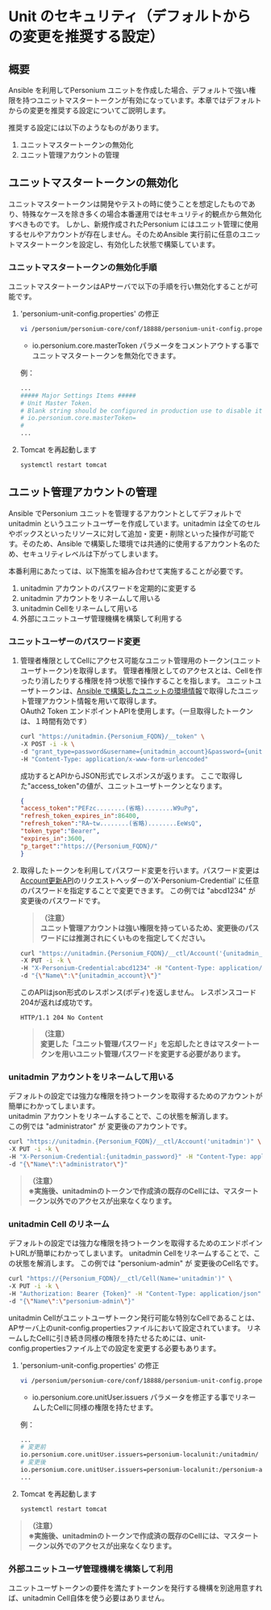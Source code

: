 # Unit のセキュリティ（デフォルトからの変更を推奨する設定）

## 概要

Ansible を利用してPersonium ユニットを作成した場合、デフォルトで強い権限を持つユニットマスタートークンが有効になっています。本章ではデフォルトからの変更を推奨する設定についてご説明します。

推奨する設定には以下のようなものがあります。

1. ユニットマスタートークンの無効化
1. ユニット管理アカウントの管理

## ユニットマスタートークンの無効化

ユニットマスタートークンは開発やテストの時に使うことを想定したものであり、特殊なケースを除き多くの場合本番運用ではセキュリティ的観点から無効化すべきものです。
しかし、新規作成されたPersonium にはユニット管理に使用するセルやアカウントが存在しません。そのためAnsible 実行前に任意のユニットマスタートークンを設定し、有効化した状態で構築しています。

### ユニットマスタートークンの無効化手順

ユニットマスタートークンはAPサーバで以下の手順を行い無効化することが可能です。

1. 'personium-unit-config.properties' の修正

    ```sh
    vi /personium/personium-core/conf/18888/personium-unit-config.properties
    ```

    * io.personium.core.masterToken パラメータをコメントアウトする事でユニットマスタートークンを無効化できます。

    例：

    ```sh
    ...
    ##### Major Settings Items #####
    # Unit Master Token.
    # Blank string should be configured in production use to disable it.
    # io.personium.core.masterToken=                                       <- このパラメータをコメントアウトする
    #
    ...
    ```

1. Tomcat を再起動します

    ```sh
    systemctl restart tomcat
    ```

## ユニット管理アカウントの管理

Ansible でPersonium ユニットを管理するアカウントとしてデフォルトでunitadmin というユニットユーザーを作成しています。unitadmin は全てのセルやボックスといったリソースに対して追加・変更・削除といった操作が可能です。そのため、Ansible で構築した環境では共通的に使用するアカウント名のため、セキュリティレベルは下がってしまいます。

本番利用にあたっては、以下施策を組み合わせて実施することが必要です。

1. unitadmin アカウントのパスワードを定期的に変更する
1. unitadmin アカウントをリネームして用いる
1. unitadmin Cellをリネームして用いる
1. 外部にユニットユーザ管理機構を構築して利用する

### ユニットユーザーのパスワード変更

1. 管理者権限としてCellにアクセス可能なユニット管理用のトークン(ユニットユーザトークン)を取得します。
    管理者権限としてのアクセスとは、Cellを作ったり消したりする権限を持つ状態で操作することを指します。
    ユニットユーザトークンは、[Ansible で構築したユニットの環境情報](./Confirm_environment_settings.md)で取得したユニット管理アカウント情報を用いて取得します。<br>
    OAuth2 Token エンドポイントAPIを使用します。（一旦取得したトークンは、１時間有効です）

    ```sh
    curl "https://unitadmin.{Personium_FQDN}/__token" \
    -X POST -i -k \
    -d "grant_type=password&username={unitadmin_account}&password={unitadmin_password}&p_target=https://{Personium_FQDN}/" \
    -H "Content-Type: application/x-www-form-urlencoded"
    ```

    成功するとAPIからJSON形式でレスポンスが返ります。
    ここで取得した"access_token"の値が、ユニットユーザトークンとなります。

    ```json
    {
	"access_token":"PEFzc........(省略)........W9uPg",
	"refresh_token_expires_in":86400,
	"refresh_token":"RA~tw........(省略)........EeWsQ",
	"token_type":"Bearer",
	"expires_in":3600,
	"p_target":"https://{Personium_FQDN}/"
    }
    ```

1. 取得したトークンを利用してパスワード変更を行います。パスワード変更は[Account更新API](../apiref/current/215_Update_Account.md)のリクエストヘッダーの'X-Personium-Credential' に任意のパスワードを指定することで変更できます。
    この例では "abcd1234" が 変更後のパスワードです。

    >**（注意）**  
    >**ユニット管理アカウントは強い権限を持っているため、変更後のパスワードには推測されにくいものを指定してください。**

    ```sh
    curl "https://unitadmin.{Personium_FQDN}/__ctl/Account('{unitadmin_account}')" \
    -X PUT -i -k \
    -H "X-Personium-Credential:abcd1234" -H "Content-Type: application/json" -H "Authorization:Bearer {Token}" \
    -d "{\"Name\":\"{unitadmin_account}\"}"
    ```

    このAPIはjson形式のレスポンス(ボディ)を返しません。
    レスポンスコード204が返れば成功です。

    ```
    HTTP/1.1 204 No Content
    ```

    >**（注意）**  
    >**変更した「ユニット管理パスワード」を忘却したときはマスタートークンを用いユニット管理パスワードを変更する必要があります。**　　

### unitadmin アカウントをリネームして用いる

デフォルトの設定では強力な権限を持つトークンを取得するためのアカウントが簡単にわかってしまいます。  
unitadmin アカウントをリネームすることで、この状態を解消します。  
この例では "administrator" が 変更後のアカウントです。  

```sh
curl "https://unitadmin.{Personium_FQDN}/__ctl/Account('unitadmin')" \
-X PUT -i -k \
-H "X-Personium-Credential:{unitadmin_password}" -H "Content-Type: application/json" -H "Authorization: Bearer {Token}" \
-d "{\"Name\":\"administrator\"}"
```
>**（注意）**  
>**※実施後、unitadminのトークンで作成済の既存のCellには、マスタートークン以外でのアクセスが出来なくなります。**

### unitadmin Cell のリネーム

デフォルトの設定では強力な権限を持つトークンを取得するためのエンドポイントURLが簡単にわかってしまいます。
unitadmin Cellをリネームすることで、この状態を解消します。
この例では "personium-admin" が 変更後のCell名です。 

```sh
curl "https://{Personium_FQDN}/__ctl/Cell(Name='unitadmin')" \
-X PUT -i -k \
-H "Authorization: Bearer {Token}" -H "Content-Type: application/json" \
-d "{\"Name\":\"personium-admin\"}"
```

unitadmin Cellがユニットユーザトークン発行可能な特別なCellであることは、APサーバ上のunit-config.propertiesファイルにおいて設定されています。
リネームしたCellに引き続き同様の権限を持たせるためには、unit-config.propertiesファイル上での設定を変更する必要もあります。

1. 'personium-unit-config.properties' の修正

    ```sh
    vi /personium/personium-core/conf/18888/personium-unit-config.properties
    ```

    * io.personium.core.unitUser.issuers パラメータを修正する事でリネームしたCellに同様の権限を持たせます。

    例：

    ```sh
    ...
    # 変更前
    io.personium.core.unitUser.issuers=personium-localunit:/unitadmin/
    # 変更後
    io.personium.core.unitUser.issuers=personium-localunit:/personium-admin/
    ...
    ```

1. Tomcat を再起動します

    ```sh
    systemctl restart tomcat
    ```

>**（注意）**  
>**※実施後、unitadminのトークンで作成済の既存のCellには、マスタートークン以外でのアクセスが出来なくなります。**

### 外部ユニットユーザ管理機構を構築して利用

ユニットユーザトークンの要件を満たすトークンを発行する機構を別途用意すれば、unitadmin Cell自体を使う必要はありません。

